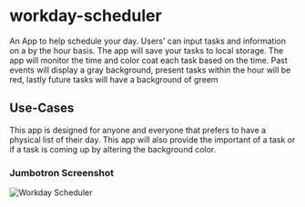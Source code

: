 # workday-scheduler
An App to help schedule your day. Users' can input tasks and information on a by the hour basis. The app will save your tasks to local storage. The app will monitor the time and color coat each task based on the time. Past events will display a gray background, present tasks within the hour will be red, lastly future tasks will have a background of greem

## Use-Cases
This app is designed for anyone and everyone that prefers to have a physical list of their day. This app will also provide the important of a task or if a task is coming up by altering the background color. 


### Jumbotron Screenshot 
![Workday Scheduler](./assets/images/work-day-scheduler.png "Workday Scheduler landing page image")
